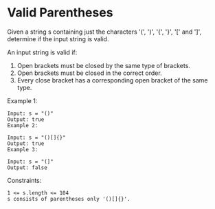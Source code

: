 # Valid Parentheses

Given a string s containing just the characters '(', ')', '{', '}', '[' and ']', determine if the input string is valid.

An input string is valid if:

1. Open brackets must be closed by the same type of brackets.
2. Open brackets must be closed in the correct order.
3. Every close bracket has a corresponding open bracket of the same type.

Example 1:


```
Input: s = "()"
Output: true
Example 2:

```


```
Input: s = "()[]{}"
Output: true
Example 3:
```

```
Input: s = "(]"
Output: false
 ```

Constraints:

```
1 <= s.length <= 104
s consists of parentheses only '()[]{}'.
 
```
